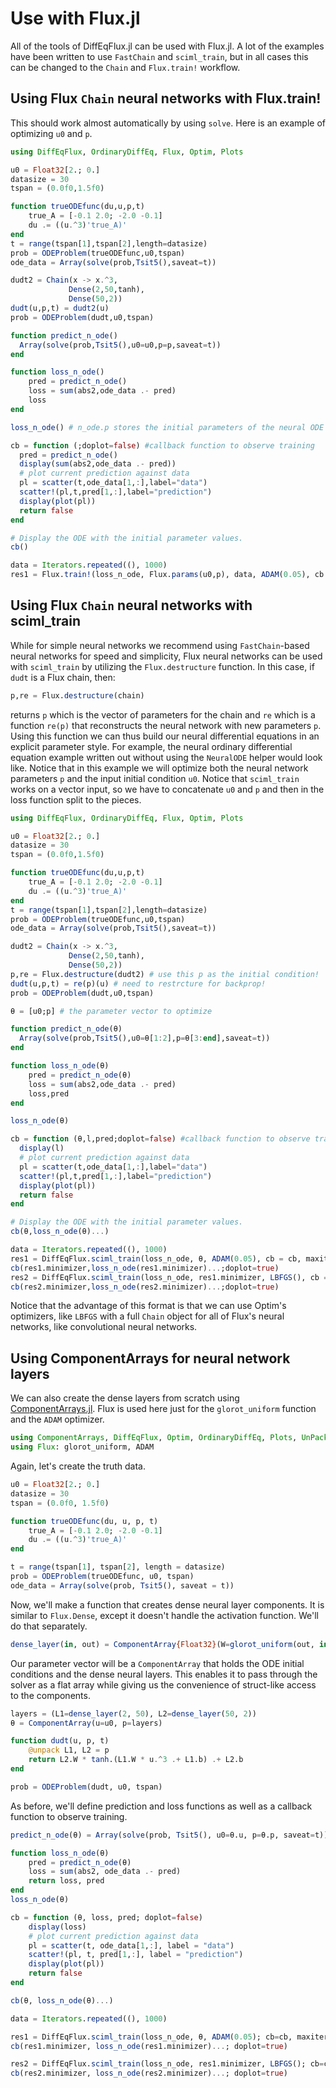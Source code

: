 # Use with Flux.jl

All of the tools of DiffEqFlux.jl can be used with Flux.jl. A lot of the examples
have been written to use `FastChain` and `sciml_train`, but in all cases this
can be changed to the `Chain` and `Flux.train!` workflow.

## Using Flux `Chain` neural networks with Flux.train!

This should work almost automatically by using `solve`. Here is an
example of optimizing `u0` and `p`.

```julia
using DiffEqFlux, OrdinaryDiffEq, Flux, Optim, Plots

u0 = Float32[2.; 0.]
datasize = 30
tspan = (0.0f0,1.5f0)

function trueODEfunc(du,u,p,t)
    true_A = [-0.1 2.0; -2.0 -0.1]
    du .= ((u.^3)'true_A)'
end
t = range(tspan[1],tspan[2],length=datasize)
prob = ODEProblem(trueODEfunc,u0,tspan)
ode_data = Array(solve(prob,Tsit5(),saveat=t))

dudt2 = Chain(x -> x.^3,
             Dense(2,50,tanh),
             Dense(50,2))
dudt(u,p,t) = dudt2(u)
prob = ODEProblem(dudt,u0,tspan)

function predict_n_ode()
  Array(solve(prob,Tsit5(),u0=u0,p=p,saveat=t))
end

function loss_n_ode()
    pred = predict_n_ode()
    loss = sum(abs2,ode_data .- pred)
    loss
end

loss_n_ode() # n_ode.p stores the initial parameters of the neural ODE

cb = function (;doplot=false) #callback function to observe training
  pred = predict_n_ode()
  display(sum(abs2,ode_data .- pred))
  # plot current prediction against data
  pl = scatter(t,ode_data[1,:],label="data")
  scatter!(pl,t,pred[1,:],label="prediction")
  display(plot(pl))
  return false
end

# Display the ODE with the initial parameter values.
cb()

data = Iterators.repeated((), 1000)
res1 = Flux.train!(loss_n_ode, Flux.params(u0,p), data, ADAM(0.05), cb = cb)
```

## Using Flux `Chain` neural networks with sciml_train

While for simple neural networks we recommend using `FastChain`-based neural
networks for speed and simplicity, Flux neural networks can be used with
`sciml_train` by utilizing the `Flux.destructure` function. In this case, if
`dudt` is a Flux chain, then:

```julia
p,re = Flux.destructure(chain)
```

returns `p` which is the vector of parameters for the chain and `re` which is
a function `re(p)` that reconstructs the neural network with new parameters
`p`. Using this function we can thus build our neural differential equations in
an explicit parameter style. For example, the neural ordinary differential
equation example written out without using the `NeuralODE` helper would look like.
Notice that in this example we will optimize both the neural network parameters
`p` and the input initial condition `u0`. Notice that `sciml_train` works on
a vector input, so we have to concatenate `u0` and `p` and then in the loss
function split to the pieces.

```julia
using DiffEqFlux, OrdinaryDiffEq, Flux, Optim, Plots

u0 = Float32[2.; 0.]
datasize = 30
tspan = (0.0f0,1.5f0)

function trueODEfunc(du,u,p,t)
    true_A = [-0.1 2.0; -2.0 -0.1]
    du .= ((u.^3)'true_A)'
end
t = range(tspan[1],tspan[2],length=datasize)
prob = ODEProblem(trueODEfunc,u0,tspan)
ode_data = Array(solve(prob,Tsit5(),saveat=t))

dudt2 = Chain(x -> x.^3,
             Dense(2,50,tanh),
             Dense(50,2))
p,re = Flux.destructure(dudt2) # use this p as the initial condition!
dudt(u,p,t) = re(p)(u) # need to restrcture for backprop!
prob = ODEProblem(dudt,u0,tspan)

θ = [u0;p] # the parameter vector to optimize

function predict_n_ode(θ)
  Array(solve(prob,Tsit5(),u0=θ[1:2],p=θ[3:end],saveat=t))
end

function loss_n_ode(θ)
    pred = predict_n_ode(θ)
    loss = sum(abs2,ode_data .- pred)
    loss,pred
end

loss_n_ode(θ)

cb = function (θ,l,pred;doplot=false) #callback function to observe training
  display(l)
  # plot current prediction against data
  pl = scatter(t,ode_data[1,:],label="data")
  scatter!(pl,t,pred[1,:],label="prediction")
  display(plot(pl))
  return false
end

# Display the ODE with the initial parameter values.
cb(θ,loss_n_ode(θ)...)

data = Iterators.repeated((), 1000)
res1 = DiffEqFlux.sciml_train(loss_n_ode, θ, ADAM(0.05), cb = cb, maxiters=100)
cb(res1.minimizer,loss_n_ode(res1.minimizer)...;doplot=true)
res2 = DiffEqFlux.sciml_train(loss_n_ode, res1.minimizer, LBFGS(), cb = cb)
cb(res2.minimizer,loss_n_ode(res2.minimizer)...;doplot=true)
```

Notice that the advantage of this format is that we can use Optim's optimizers, like
`LBFGS` with a full `Chain` object for all of Flux's neural networks, like
convolutional neural networks.


## Using ComponentArrays for neural network layers

We can also create the dense layers from scratch using [ComponentArrays.jl](https://github.com/jonniedie/ComponentArrays.jl). Flux is used here just for the `glorot_uniform` function and the `ADAM` optimizer.

```julia
using ComponentArrays, DiffEqFlux, Optim, OrdinaryDiffEq, Plots, UnPack
using Flux: glorot_uniform, ADAM
```

Again, let's create the truth data.
```julia
u0 = Float32[2.; 0.]
datasize = 30
tspan = (0.0f0, 1.5f0)

function trueODEfunc(du, u, p, t)
    true_A = [-0.1 2.0; -2.0 -0.1]
    du .= ((u.^3)'true_A)'
end

t = range(tspan[1], tspan[2], length = datasize)
prob = ODEProblem(trueODEfunc, u0, tspan)
ode_data = Array(solve(prob, Tsit5(), saveat = t))
```

Now, we'll make a function that creates dense neural layer components. It is similar to `Flux.Dense`, except it doesn't handle the activation function. We'll do that separately.
```julia
dense_layer(in, out) = ComponentArray{Float32}(W=glorot_uniform(out, in), b=zeros(out))
```

Our parameter vector will be a `ComponentArray` that holds the ODE initial conditions and the dense neural layers. This enables it to pass through the solver as a flat array while giving us the convenience of struct-like access to the components.
```julia
layers = (L1=dense_layer(2, 50), L2=dense_layer(50, 2))
θ = ComponentArray(u=u0, p=layers)

function dudt(u, p, t)
    @unpack L1, L2 = p
    return L2.W * tanh.(L1.W * u.^3 .+ L1.b) .+ L2.b
end

prob = ODEProblem(dudt, u0, tspan)
```

As before, we'll define prediction and loss functions as well as a callback function to observe training.
```julia
predict_n_ode(θ) = Array(solve(prob, Tsit5(), u0=θ.u, p=θ.p, saveat=t))

function loss_n_ode(θ)
    pred = predict_n_ode(θ)
    loss = sum(abs2, ode_data .- pred)
    return loss, pred
end
loss_n_ode(θ)

cb = function (θ, loss, pred; doplot=false)
    display(loss)
    # plot current prediction against data
    pl = scatter(t, ode_data[1,:], label = "data")
    scatter!(pl, t, pred[1,:], label = "prediction")
    display(plot(pl))
    return false
end

cb(θ, loss_n_ode(θ)...)

data = Iterators.repeated((), 1000)

res1 = DiffEqFlux.sciml_train(loss_n_ode, θ, ADAM(0.05); cb=cb, maxiters=100)
cb(res1.minimizer, loss_n_ode(res1.minimizer)...; doplot=true)

res2 = DiffEqFlux.sciml_train(loss_n_ode, res1.minimizer, LBFGS(); cb=cb)
cb(res2.minimizer, loss_n_ode(res2.minimizer)...; doplot=true)
```

